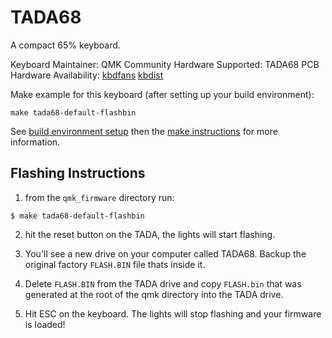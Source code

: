 TADA68
======

A compact 65% keyboard.

Keyboard Maintainer: QMK Community
Hardware Supported: TADA68 PCB
Hardware Availability: [kbdfans](https://kbdfans.myshopify.com/products/tada68-mechanical-keyboard-gateron-swtich-65-layout-dye-sub-keycaps-cherry-profils?variant=34710238797) [kbdist](http://www.kbdist.com/shop/saber-68)

Make example for this keyboard (after setting up your build environment):

    make tada68-default-flashbin

See [build environment setup](https://docs.qmk.fm/build_environment_setup.html) then the [make instructions](https://docs.qmk.fm/make_instructions.html) for more information.

## Flashing Instructions

1) from the `qmk_firmware` directory run:
```
$ make tada68-default-flashbin
```

2) hit the reset button on the TADA, the lights will start flashing.

3) You'll see a new drive on your computer called TADA68. Backup the original factory `FLASH.BIN` file thats inside it.

4) Delete `FLASH.BIN` from the TADA drive and copy `FLASH.bin` that was generated at the root of the qmk directory into the TADA drive.

5) Hit ESC on the keyboard. The lights will stop flashing and your firmware is loaded!

